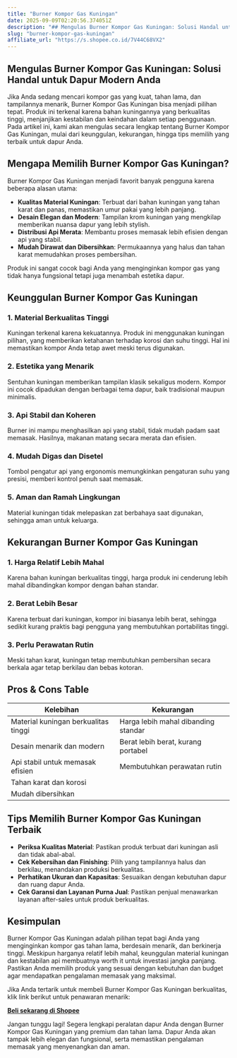 ```yaml
---
title: "Burner Kompor Gas Kuningan"
date: 2025-09-09T02:20:56.374051Z
description: "## Mengulas Burner Kompor Gas Kuningan: Solusi Handal untuk Dapur Modern Anda..."
slug: "burner-kompor-gas-kuningan"
affiliate_url: "https://s.shopee.co.id/7V44C68VX2"
---
```

## Mengulas Burner Kompor Gas Kuningan: Solusi Handal untuk Dapur Modern Anda

Jika Anda sedang mencari kompor gas yang kuat, tahan lama, dan tampilannya menarik, Burner Kompor Gas Kuningan bisa menjadi pilihan tepat. Produk ini terkenal karena bahan kuningannya yang berkualitas tinggi, menjanjikan kestabilan dan keindahan dalam setiap penggunaan. Pada artikel ini, kami akan mengulas secara lengkap tentang Burner Kompor Gas Kuningan, mulai dari keunggulan, kekurangan, hingga tips memilih yang terbaik untuk dapur Anda.

## Mengapa Memilih Burner Kompor Gas Kuningan?

Burner Kompor Gas Kuningan menjadi favorit banyak pengguna karena beberapa alasan utama:

- **Kualitas Material Kuningan**: Terbuat dari bahan kuningan yang tahan karat dan panas, memastikan umur pakai yang lebih panjang.
- **Desain Elegan dan Modern**: Tampilan krom kuningan yang mengkilap memberikan nuansa dapur yang lebih stylish.
- **Distribusi Api Merata**: Membantu proses memasak lebih efisien dengan api yang stabil.
- **Mudah Dirawat dan Dibersihkan**: Permukaannya yang halus dan tahan karat memudahkan proses pembersihan.

Produk ini sangat cocok bagi Anda yang menginginkan kompor gas yang tidak hanya fungsional tetapi juga menambah estetika dapur.

## Keunggulan Burner Kompor Gas Kuningan

### 1. Material Berkualitas Tinggi
Kuningan terkenal karena kekuatannya. Produk ini menggunakan kuningan pilihan, yang memberikan ketahanan terhadap korosi dan suhu tinggi. Hal ini memastikan kompor Anda tetap awet meski terus digunakan.

### 2. Estetika yang Menarik
Sentuhan kuningan memberikan tampilan klasik sekaligus modern. Kompor ini cocok dipadukan dengan berbagai tema dapur, baik tradisional maupun minimalis.

### 3. Api Stabil dan Koheren
Burner ini mampu menghasilkan api yang stabil, tidak mudah padam saat memasak. Hasilnya, makanan matang secara merata dan efisien.

### 4. Mudah Digas dan Disetel
Tombol pengatur api yang ergonomis memungkinkan pengaturan suhu yang presisi, memberi kontrol penuh saat memasak.

### 5. Aman dan Ramah Lingkungan
Material kuningan tidak melepaskan zat berbahaya saat digunakan, sehingga aman untuk keluarga.

## Kekurangan Burner Kompor Gas Kuningan

### 1. Harga Relatif Lebih Mahal
Karena bahan kuningan berkualitas tinggi, harga produk ini cenderung lebih mahal dibandingkan kompor dengan bahan standar.

### 2. Berat Lebih Besar
Karena terbuat dari kuningan, kompor ini biasanya lebih berat, sehingga sedikit kurang praktis bagi pengguna yang membutuhkan portabilitas tinggi.

### 3. Perlu Perawatan Rutin
Meski tahan karat, kuningan tetap membutuhkan pembersihan secara berkala agar tetap berkilau dan bebas kotoran.

## Pros & Cons Table

| Kelebihan | Kekurangan |
| --- | --- |
| Material kuningan berkualitas tinggi | Harga lebih mahal dibanding standar | 
| Desain menarik dan modern | Berat lebih berat, kurang portabel | 
| Api stabil untuk memasak efisien | Membutuhkan perawatan rutin | 
| Tahan karat dan korosi |  |
| Mudah dibersihkan |  |

## Tips Memilih Burner Kompor Gas Kuningan Terbaik

- **Periksa Kualitas Material**: Pastikan produk terbuat dari kuningan asli dan tidak abal-abal.
- **Cek Kebersihan dan Finishing**: Pilih yang tampilannya halus dan berkilau, menandakan produksi berkualitas.
- **Perhatikan Ukuran dan Kapasitas**: Sesuaikan dengan kebutuhan dapur dan ruang dapur Anda.
- **Cek Garansi dan Layanan Purna Jual**: Pastikan penjual menawarkan layanan after-sales untuk produk berkualitas.

## Kesimpulan

Burner Kompor Gas Kuningan adalah pilihan tepat bagi Anda yang menginginkan kompor gas tahan lama, berdesain menarik, dan berkinerja tinggi. Meskipun harganya relatif lebih mahal, keunggulan material kuningan dan kestabilan api membuatnya worth it untuk investasi jangka panjang. Pastikan Anda memilih produk yang sesuai dengan kebutuhan dan budget agar mendapatkan pengalaman memasak yang maksimal.

Jika Anda tertarik untuk membeli Burner Kompor Gas Kuningan berkualitas, klik link berikut untuk penawaran menarik: 

[**Beli sekarang di Shopee**](https://s.shopee.co.id/7V44C68VX2)

Jangan tunggu lagi! Segera lengkapi peralatan dapur Anda dengan Burner Kompor Gas Kuningan yang premium dan tahan lama. Dapur Anda akan tampak lebih elegan dan fungsional, serta memastikan pengalaman memasak yang menyenangkan dan aman.